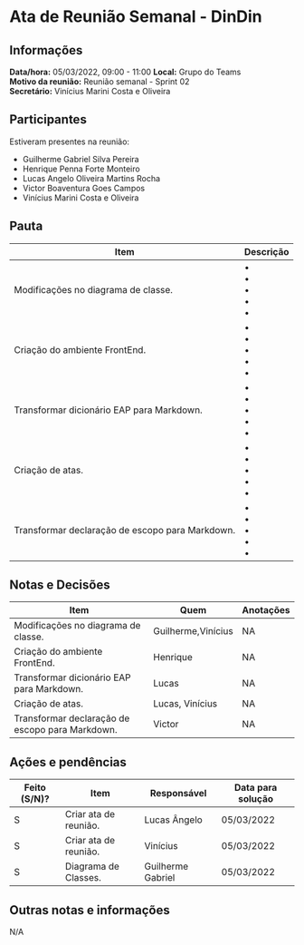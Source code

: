 # Ata de Reunião Semanal - DinDin

## Informações
**Data/hora:** 05/03/2022, 09:00 - 11:00
**Local:** Grupo do Teams  
**Motivo da reunião:** Reunião semanal - Sprint 02  
**Secretário:** Vinícius Marini Costa e Oliveira

## Participantes
Estiveram presentes na reunião:
- Guilherme Gabriel Silva Pereira
- Henrique Penna Forte Monteiro
- Lucas Angelo Oliveira Martins Rocha
- Victor Boaventura Goes Campos
- Vinícius Marini Costa e Oliveira

## Pauta

Item | Descrição
---- | ----
Modificações no diagrama de classe. | • <br>• <br>• <br>• <br>• 
Criação do ambiente FrontEnd. | • <br>• <br>• <br>• <br>• 
Transformar dicionário EAP para Markdown. | • <br>• <br>• <br>• <br>• 
Criação de atas. | • <br>• <br>• <br>• <br>• 
Transformar declaração de escopo para Markdown. | • <br>• <br>• <br>• <br>• 

## Notas e Decisões
Item | Quem | Anotações |
---- | ---- | ---- |
Modificações no diagrama de classe. | Guilherme,Vinícius  | NA |
Criação do ambiente FrontEnd. | Henrique | NA |
Transformar dicionário EAP para Markdown. | Lucas | NA |
Criação de atas. | Lucas, Vinícius | NA |
Transformar declaração de escopo para Markdown. | Victor | NA |


## Ações e pendências
| Feito (S/N)? | Item | Responsável | Data para solução |
| ---- | ---- | ---- | ---- |
| S | Criar ata de reunião. | Lucas Ângelo | 05/03/2022 |
| S | Criar ata de reunião. | Vinícius | 05/03/2022 |
| S | Diagrama de Classes. | Guilherme Gabriel | 05/03/2022 |

## Outras notas e informações
N/A 

